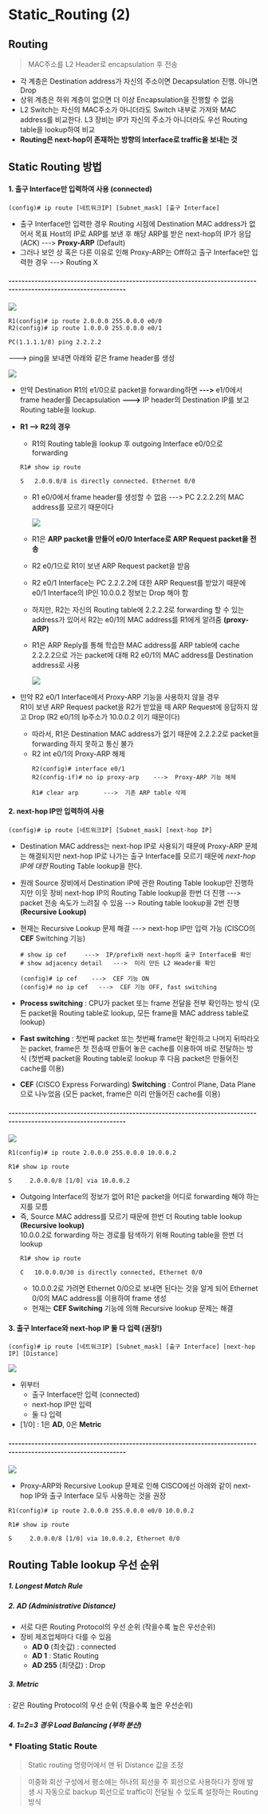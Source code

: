 Static_Routing (2)
===

Routing
---
> MAC주소를 L2 Header로 encapsulation 후 전송

* 각 계층은 Destination address가 자신의 주소이면 Decapsulation 진행. 아니면 Drop
* 상위 계층은 하위 계층이 없으면 더 이상 Encapsulation을 진행할 수 없음
* L2 Switch는 자신의 MAC주소가 아니더라도 Switch 내부로 가져와 MAC address를 비교한다.
  L3 장비는 IP가 자신의 주소가 아니더라도 우선 Routing table을 lookup하여 비교
* **Routing은 next-hop이 존재하는 방향의 Interface로 traffic을 보내는 것**

Static Routing 방법
---

#### 1. 출구 Interface만 입력하여 사용 (connected)
```
(config)# ip route [네트워크IP] [Subnet_mask] [출구 Interface]
```
* 출구 Interface만 입력한 경우 Routing 시점에 Destination MAC address가 없어서 목표 Host의 IP로 ARP를 보낸 후 해당 ARP를 받은 next-hop의 IP가 응답(ACK)   --->    **Proxy-ARP** (Default)
* 그러나 보안 상 혹은 다른 이유로 인해 Proxy-ARP는 Off하고 출구 Interface만 입력한 경우 ---> Routing X

#### ----------------------------------------------------------------------------------------------------------------

![](images/2023-06-20-18-58-24.png)

```
R1(config)# ip route 2.0.0.0 255.0.0.0 e0/0
R2(config)# ip route 1.0.0.0 255.0.0.0 e0/1
```
```
PC(1.1.1.1/8) ping 2.2.2.2 
```
---> ping을 보내면 아래와 같은 frame header를 생성

![](images/2023-06-20-19-00-27.png)

- 만약 Destination R1의 e1/0으로 packet을 forwarding하면 **--->** e1/0에서 frame header를 Decapsulation **--->** IP header의 Destination IP를 보고 Routing table을 lookup.

- **R1 --> R2의 경우**
  - R1의 Routing table을 lookup 후 outgoing Interface e0/0으로 forwarding
  ```
  R1# show ip route

  S   2.0.0.0/8 is directly connected. Ethernet 0/0
  ```
  - R1 e0/0에서 frame header를 생성할 수 없음 ---> PC 2.2.2.2의 MAC address를 모르기 때문이다
  
    ![](images/2023-06-20-19-05-43.png)

  - R1은 **ARP packet을 만들어 e0/0 Interface로 ARP Request packet을 전송**
  - R2 e0/1으로 R1이 보낸 ARP Request packet을 받음
  - R2 e0/1 Interface는 PC 2.2.2.2에 대한 ARP Request를 받았기 때문에 e0/1 Interface의 IP인 10.0.0.2 정보는 Drop 해야 함
  - 하지만, R2는 자신의 Routing table에 2.2.2.2로 forwarding 할 수 있는 address가 있어서 R2는 e0/1의 MAC address를 R1에게 알려줌 **(proxy-ARP)**
  - R1은 ARP Reply를 통해 학습한 MAC address를 ARP table에 cache    
    2.2.2.2으로 가는 packet에 대해 R2 e0/1의 MAC address를 Destination address로 사용
  
    ![](images/2023-06-20-19-09-56.png)

- 만약 R2 e0/1 Interface에서 Proxy-ARP 기능을 사용하지 않을 경우   
  R1이 보낸 ARP Request packet을 R2가 받았을 때 ARP Request에 응답하지 않고 Drop (R2 e0/1의 Ip주소가 10.0.0.2 이기 때문이다)
  - 따라서, R1은 Destination MAC address가 없기 때문에 2.2.2.2로 packet을 forwarding 하지 못하고 통신 불가
  - R2 int e0/1의 Proxy-ARP 해제
    ```
    R2(config)# interface e0/1
    R2(config-if)# no ip proxy-arp    --->  Proxy-ARP 기능 해제
    
    R1# clear arp       --->  기존 ARP table 삭제
    ```



#### 2. next-hop IP만 입력하여 사용
```
(config)# ip route [네트워크IP] [Subnet_mask] [next-hop IP]
```
- Destination MAC address는 next-hop IP로 사용되기 때문에 Proxy-ARP 문제는 해결되지만 next-hop IP로 나가는 출구 Interface를 모르기 때문에 *next-hop IP에 대한* Routing Table lookup을 한다.
- 원래 Source 장비에서 Destination IP에 관한 Routing Table lookup만 진행하지만 이웃 장비 next-hop IP의 Routing Table lookup을 한번 더 진행    --->  packet 전송 속도가 느려질 수 있음   --> Routing table lookup을 2번 진행 **(Recursive Lookup)**
- 현재는 Recursive Lookup 문제 해결   --->  next-hop IP만 입력 가능 (CISCO의 **CEF** Switching 기능)

  ```
  # show ip cef     --->  IP/prefix와 next-hop의 출구 Interface를 확인
  # show adjacency detail   --->  미리 만든 L2 Header를 확인
  
  (config)# ip cef    --->  CEF 기능 ON
  (config)# no ip cef   --->  CEF 기능 OFF, fast switching
  ```

- **Process switching** : CPU가 packet 또는 frame 전달을 전부 확인하는 방식
  (모든 packet을 Routing table로 lookup, 모든 frame을 MAC address table로 lookup)
- **Fast switching** : 첫번째 packet 또는 첫번째 frame만 확인하고 나머지 뒤따라오는 packet, frame은 첫 전송때 만들어 놓은 cache를 이용하여 바로 전달하는 방식
  (첫번째 packet을 Routing table로 lookup 후 다음 packet은 만들어진 cache를 이용)
- **CEF** (CISCO Express Forwarding) **Switching** : Control Plane, Data Plane으로 나누었음
  (모든 packet, frame은 미리 만들어진 cache를 이용)

#### ----------------------------------------------------------------------------------------------------------------

![](images/2023-06-20-19-16-23.png)

```
R1(config)# ip route 2.0.0.0 255.0.0.0 10.0.0.2

R1# show ip route
```
```
S     2.0.0.0/8 [1/0] via 10.0.0.2
```

- Outgoing Interface의 정보가 없어 R1은 packet을 어디로 forwarding 해야 하는지를 모름
- 즉, Source MAC address를 모르기 때문에 한번 더 Routing table lookup **(Recursive lookup)**   
  10.0.0.2로 forwarding 하는 경로를 탐색하기 위해 Routing table을 한번 더 lookup
  ```
  R1# show ip route

  C   10.0.0.0/30 is directly connected, Ethernet 0/0
  ```
  - 10.0.0.2로 가려면 Ethernet 0/0으로 보내면 된다는 것을 알게 되어 Ethernet 0/0의 MAC address를 이용하여 frame 생성
  - 현재는 **CEF Switching** 기능에 의해 Recursive lookup 문제는 해결



#### 3. 출구 Interface와 next-hop IP 둘 다 입력 (권장!)
```
(config)# ip route [네트워크IP] [Subnet_mask] [출구 Interface] [next-hop IP] [Distance]
```

![](images/2023-06-20-18-47-57.png)

- 위부터
  - 출구 Interface만 입력 (connected)
  - next-hop IP만 입력
  - 둘 다 입력
- [1/0] : 1은 **AD**, 0은 **Metric**

#### ----------------------------------------------------------------------------------------------------------------

![](images/2023-06-20-19-24-24.png)

- Proxy-ARP와 Recursive Lookup 문제로 인해 CISCO에선 아래와 같이 next-hop IP와 출구 Interface 모두 사용하는 것을 권장
```
R1(config)# ip route 2.0.0.0 255.0.0.0 e0/0 10.0.0.2
```
```
R1# show ip route

S     2.0.0.0/8 [1/0] via 10.0.0.2, Ethernet 0/0
```


Routing Table lookup 우선 순위
---

##### 1. Longest Match Rule
##### 2. AD (Administrative Distance)
- 서로 다른 Routing Protocol의 우선 순위 (작을수록 높은 우선순위)
- 장비 제조업체마다 다를 수 있음
  - **AD 0** (최솟값) : connected
  - **AD 1**  : Static Routing
  - **AD 255** (최댓값) : Drop

##### 3. Metric
: 같은 Routing Protocol의 우선 순위 (작을수록 높은 우선순위)

##### 4.    1=2=3 경우 Load Balancing (부하 분산)


### * Floating Static Route
> Static routing 명령어에서 맨 뒤 Distance 값을 조정

> 이중화 회선 구성에서 평소에는 하나의 회선을 주 회선으로 사용하다가 장애 발생 시 자동으로 backup 회선으로 traffic이 전달될 수 있도록 설정하는 Routing 방식
